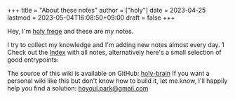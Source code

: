 +++
title = "About these notes"
author = ["holy"]
date = 2023-04-25
lastmod = 2023-05-04T16:08:50+09:00
draft = false
+++

Hey, I'm [holy frege](https://frege2godel.me) and these are my notes.

I try to collect my knowledge and I'm adding new notes almost every day.
1
Check out the [Index](/index) with all notes, alternatively here's a small selection of good entrypoints:

The source of this wiki is available on GitHub: [holy-brain](https://github.com/hoyoul/holy-brain) If
you want a personal wiki like this but don't know how to build it, let
me know, I'll happily help you find a solution: [hoyoul.park@gmail.com](mailto:hoyoul.park@gamil.com)
